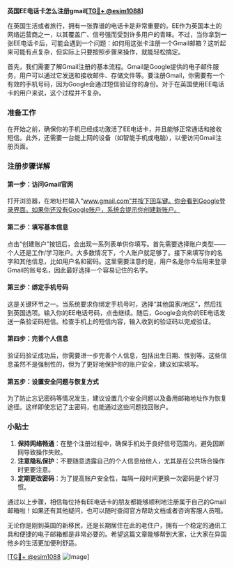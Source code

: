 **英国EE电话卡怎么注册gmail[[TG💪+ @esim1088](https://t.me/s/esim1088)]**

在英国生活或者旅行，拥有一张靠谱的电话卡是非常重要的。EE作为英国本土的网络运营商之一，以其覆盖广、信号强而受到许多用户的青睐。不过，当你拿到一张EE电话卡后，可能会遇到一个问题：如何用这张卡注册一个Gmail邮箱？这听起来可能有点复杂，但实际上只要按照步骤来操作，就能轻松搞定。

首先，我们需要了解Gmail注册的基本流程。Gmail是Google提供的电子邮件服务，用户可以通过它发送和接收邮件、存储文件等。要注册Gmail，你需要有一个有效的手机号码，因为Google会通过短信验证你的身份。对于在英国使用EE电话卡的用户来说，这个过程并不复杂。

### 准备工作

在开始之前，确保你的手机已经成功激活了EE电话卡，并且能够正常通话和接收短信。此外，还需要一台能上网的设备（如智能手机或电脑），以便访问Gmail注册页面。

### 注册步骤详解

#### 第一步：访问Gmail官网

打开浏览器，在地址栏输入“www.gmail.com”并按下回车键。你会看到Google登录界面。如果你还没有Google账户，系统会提示你创建新账户。

#### 第二步：填写基本信息

点击“创建账户”按钮后，会出现一系列表单供你填写。首先需要选择账户类型——个人还是工作/学习账户。大多数情况下，个人账户就足够了。接下来填写你的名字和其他信息，比如用户名和密码。这里需要注意的是，用户名是你今后用来登录Gmail的账号名，因此最好选择一个容易记住的名字。

#### 第三步：绑定手机号码

这是关键环节之一。当系统要求你绑定手机号时，选择“其他国家/地区”，然后找到英国选项。输入你的EE电话号码，点击继续。随后，Google会向你的EE电话发送一条验证码短信。检查手机上的短信内容，输入收到的验证码以完成验证。

#### 第四步：完善个人信息

验证码验证成功后，你需要进一步完善个人信息，包括出生日期、性别等。这些信息虽然不是强制性的，但为了更好地保护你的账户安全，建议如实填写。

#### 第五步：设置安全问题与恢复方式

为了防止忘记密码等情况发生，建议设置几个安全问题以及备用邮箱地址作为恢复途径。这样即使忘记了主密码，也能通过这些问题找回账户。

### 小贴士

1. **保持网络畅通**：在整个注册过程中，确保手机处于良好信号范围内，避免因断网导致操作失败。
2. **注意隐私保护**：不要随意透露自己的个人信息给他人，尤其是在公共场合操作时更要注意。
3. **定期更改密码**：为了提高账户安全性，每隔一段时间更换一次密码是个好习惯。

通过以上步骤，相信每位持有EE电话卡的朋友都能够顺利地注册属于自己的Gmail邮箱啦！如果还有其他疑问，也可以随时查阅官方帮助文档或者咨询客服人员哦。

无论你是刚到英国的新移民，还是长期居住在此的老住户，拥有一个稳定的通讯工具和便捷的电子邮箱都是非常必要的。希望这篇文章能够帮到大家，让大家在异国他乡的生活更加便利舒适。

[[TG💪+ @esim1088](https://t.me/s/esim1088) ![Image](https://i.postimg.cc/4NQfJmqS/Snipaste-2025-05-13-00-14-12.png)]